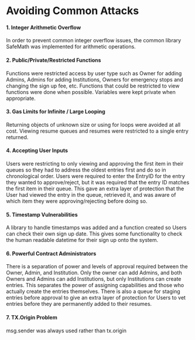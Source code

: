 # Avoiding Common Attacks

#### 1. Integer Arithmetic Overflow
In order to prevent common integer overflow issues, the common library SafeMath was implemented for arithmetic operations. 

#### 2. Public/Private/Restricted Functions
Functions were restricted access by user type such as Owner for adding Admins, Admins for adding Institutions, Owners for emergency stops and changing the sign up fee, etc. Functions that could be restricted to view functions were done when possible. Variables were kept private when appropriate.

#### 3. Gas Limits for Infinite / Large Looping
Returning objects of unknown size or using for loops were avoided at all cost. Viewing resume queues and resumes were restricted to a single entry returned.

#### 4. Accepting User Inputs
Users were restricting to only viewing and approving the first item in their queues so they had to address the oldest entries first and do so in chronological order. Users were required to enter the EntryID for the entry they wanted to approve/reject, but it was required that the entry ID matches the first item in their queue. This gave an extra layer of protection that the User had viewed the entry in the queue, retrieved it, and was aware of which item they were approving/rejecting before doing so.

#### 5. Timestamp Vulnerabilities
A library to handle timestamps was added and a function created so Users can check their own sign up date. This gives some functionality to check the human readable datetime for their sign up onto the system.

#### 6. Powerful Contract Administrators
There is a separation of power and levels of approval required between the Owner, Admin, and Institution. Only the owner can add Admins, and both Owners and Admins can add Institutions, but only Institutions can create entries. This separates the power of assigning capabilities and those who actually create the entries themselves. There is also a queue for staging entries before approval to give an extra layer of protection for Users to vet entries before they are permanently added to their resumes. 

#### 7. TX.Origin Problem
msg.sender was always used rather than tx.origin


